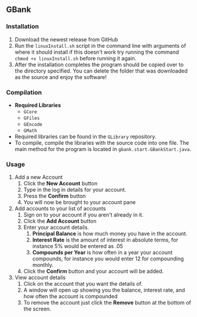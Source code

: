 ## GBank

### Installation
1. Download the newest release from GitHub
2. Run the `linuxInstall.sh` script in the command line with arguments of where it should install
 if this doesn't work try running the command `chmod +x linuxInstall.sh` before running it again.
3. After the installation completes the program should be copied over to the directory specified.
 You can delete the folder that was downloaded as the source and enjoy the software!
 
### Compilation
* **Required Libraries**
  * `GCore`
  * `GFiles`
  * `GEncode`
  * `GMath`
* Required libraries can be found in the `GLibrary` repository.
* To compile, compile the libraries with the source code into one file. The main method for the program
 is located in `gbank.start.GBankStart.java`.
 
### Usage
1. Add a new Account
   1. Click the **New Account** button
   1. Type in the log in details for your account.
   1. Press the **Confirm** button
   1. You will now be brought to your account pane
1. Add accounts to your list of accounts
   1. Sign on to your account if you aren't already in it.
   1. Click the **Add Account** button
   1. Enter your account details.
      1. **Principal Balance** is how much money you have in the account.
      1. **Interest Rate** is the amount of interest in absolute terms, for instance 5% would be entered as .05
      1. **Compounds per Year** is how often in a year your account compounds, for instance you would enter 12 for compounding monthly.
   1. Click the **Confirm** button and your account will be added.
1. View account details
   1. Click on the account that you want the details of.
   1. A window will open up showing you the balance, interest rate, and how often the account is compounded
   1. To remove the account just click the **Remove** button at the bottom of the screen.